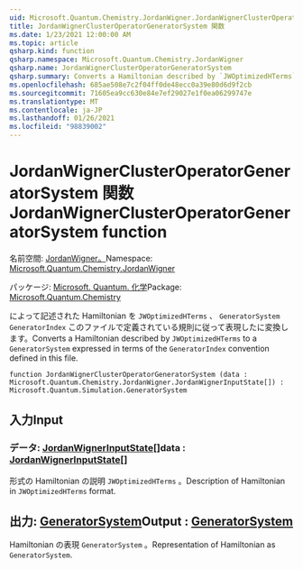 ```yaml
---
uid: Microsoft.Quantum.Chemistry.JordanWigner.JordanWignerClusterOperatorGeneratorSystem
title: JordanWignerClusterOperatorGeneratorSystem 関数
ms.date: 1/23/2021 12:00:00 AM
ms.topic: article
qsharp.kind: function
qsharp.namespace: Microsoft.Quantum.Chemistry.JordanWigner
qsharp.name: JordanWignerClusterOperatorGeneratorSystem
qsharp.summary: Converts a Hamiltonian described by `JWOptimizedHTerms` to a `GeneratorSystem` expressed in terms of the `GeneratorIndex` convention defined in this file.
ms.openlocfilehash: 685ae508e7c2f04ff0de48ecc0a39e80d6d9f2cb
ms.sourcegitcommit: 71605ea9cc630e84e7ef29027e1f0ea06299747e
ms.translationtype: MT
ms.contentlocale: ja-JP
ms.lasthandoff: 01/26/2021
ms.locfileid: "98839002"
---
```

# <a name="jordanwignerclusteroperatorgeneratorsystem-function"></a><span data-ttu-id="a8113-102">JordanWignerClusterOperatorGeneratorSystem 関数</span><span class="sxs-lookup"><span data-stu-id="a8113-102">JordanWignerClusterOperatorGeneratorSystem function</span></span>

<span data-ttu-id="a8113-103">名前空間: [JordanWigner。](xref:Microsoft.Quantum.Chemistry.JordanWigner)</span><span class="sxs-lookup"><span data-stu-id="a8113-103">Namespace: [Microsoft.Quantum.Chemistry.JordanWigner](xref:Microsoft.Quantum.Chemistry.JordanWigner)</span></span>

<span data-ttu-id="a8113-104">パッケージ: [Microsoft. Quantum. 化学](https://nuget.org/packages/Microsoft.Quantum.Chemistry)</span><span class="sxs-lookup"><span data-stu-id="a8113-104">Package: [Microsoft.Quantum.Chemistry](https://nuget.org/packages/Microsoft.Quantum.Chemistry)</span></span>


<span data-ttu-id="a8113-105">によって記述された Hamiltonian を `JWOptimizedHTerms` 、 `GeneratorSystem` `GeneratorIndex` このファイルで定義されている規則に従って表現したに変換します。</span><span class="sxs-lookup"><span data-stu-id="a8113-105">Converts a Hamiltonian described by `JWOptimizedHTerms` to a `GeneratorSystem` expressed in terms of the `GeneratorIndex` convention defined in this file.</span></span>

```qsharp
function JordanWignerClusterOperatorGeneratorSystem (data : Microsoft.Quantum.Chemistry.JordanWigner.JordanWignerInputState[]) : Microsoft.Quantum.Simulation.GeneratorSystem
```


## <a name="input"></a><span data-ttu-id="a8113-106">入力</span><span class="sxs-lookup"><span data-stu-id="a8113-106">Input</span></span>

### <a name="data--jordanwignerinputstate"></a><span data-ttu-id="a8113-107">データ: [JordanWignerInputState](xref:Microsoft.Quantum.Chemistry.JordanWigner.JordanWignerInputState)[]</span><span class="sxs-lookup"><span data-stu-id="a8113-107">data : [JordanWignerInputState](xref:Microsoft.Quantum.Chemistry.JordanWigner.JordanWignerInputState)[]</span></span>

<span data-ttu-id="a8113-108">形式の Hamiltonian の説明 `JWOptimizedHTerms` 。</span><span class="sxs-lookup"><span data-stu-id="a8113-108">Description of Hamiltonian in `JWOptimizedHTerms` format.</span></span>



## <a name="output--generatorsystem"></a><span data-ttu-id="a8113-109">出力: [GeneratorSystem](xref:Microsoft.Quantum.Simulation.GeneratorSystem)</span><span class="sxs-lookup"><span data-stu-id="a8113-109">Output : [GeneratorSystem](xref:Microsoft.Quantum.Simulation.GeneratorSystem)</span></span>

<span data-ttu-id="a8113-110">Hamiltonian の表現 `GeneratorSystem` 。</span><span class="sxs-lookup"><span data-stu-id="a8113-110">Representation of Hamiltonian as `GeneratorSystem`.</span></span>